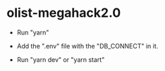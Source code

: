 # olist-megahack2.0

- Run "yarn"

- Add the ".env" file with the "DB_CONNECT" in it.

- Run "yarn dev" or "yarn start"
